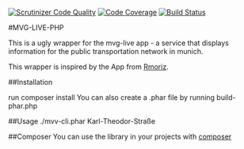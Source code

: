 [![Scrutinizer Code Quality](https://scrutinizer-ci.com/g/schmiddim/mvg-live-php/badges/quality-score.png?b=master)](https://scrutinizer-ci.com/g/schmiddim/mvg-live-php/?branch=master)
[![Code Coverage](https://scrutinizer-ci.com/g/schmiddim/mvg-live-php/badges/coverage.png?b=master)](https://scrutinizer-ci.com/g/schmiddim/mvg-live-php/?branch=master)
[![Build Status](https://scrutinizer-ci.com/g/schmiddim/mvg-live-php/badges/build.png?b=master)](https://scrutinizer-ci.com/g/schmiddim/mvg-live-php/build-status/master)


#MVG-LIVE-PHP

This is a ugly wrapper for the mvg-live app - a service that displays information for the public transportation network in munich.


This wrapper is inspired by the App from  [Rmoriz](https://github.com/rmoriz/mvg-live).


##Installation

run composer install
You can also create a .phar file by running build-phar.php

##Usage
./mvv-cli.phar  Karl-Theodor-Straße


##Composer
You can use the library in your projects with [composer](https://packagist.org/packages/schmiddim/mvg-package)


